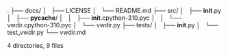 .
├── docs/
│   ├── LICENSE
│   └── README.md
├── src/
│   ├── __init__.py
│   ├── __pycache__/
│   │   ├── __init__.cpython-310.pyc
│   │   └── vwdir.cpython-310.pyc
│   └── vwdir.py
├── tests/
│   ├── __init__.py
│   └── test_vwdir.py
└── vwdir.md

4 directories, 9 files
